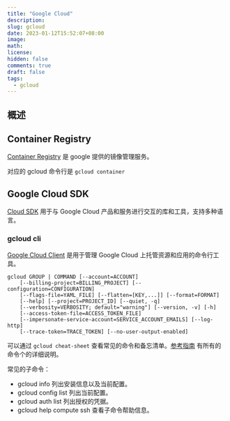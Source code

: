 ```yaml
---
title: "Google Cloud"
description:
slug: gcloud
date: 2023-01-12T15:52:07+08:00
image:
math:
license:
hidden: false
comments: true
draft: false
tags:
  - gcloud
---
```


## 概述

## Container Registry

[Container Registry](https://cloud.google.com/container-registry/docs?hl=zh-cn) 是 google 提供的镜像管理服务。

对应的 gcloud 命令行是 `gcloud container`

## Google Cloud SDK

[Cloud SDK](https://cloud.google.com/sdk?hl=zh-cn) 用于与 Google Cloud 产品和服务进行交互的库和工具，支持多种语言。

### gcloud cli

[Google Cloud Client](https://cloud.google.com/sdk/docs?hl=zh-cn) 是用于管理 Google Cloud 上托管资源和应用的命令行工具。

```shell
gcloud GROUP | COMMAND [--account=ACCOUNT]
    [--billing-project=BILLING_PROJECT] [--configuration=CONFIGURATION]
    [--flags-file=YAML_FILE] [--flatten=[KEY,...]] [--format=FORMAT]
    [--help] [--project=PROJECT_ID] [--quiet, -q]
    [--verbosity=VERBOSITY; default="warning"] [--version, -v] [-h]
    [--access-token-file=ACCESS_TOKEN_FILE]
    [--impersonate-service-account=SERVICE_ACCOUNT_EMAILS] [--log-http]
    [--trace-token=TRACE_TOKEN] [--no-user-output-enabled]
```

可以通过 `gcloud cheat-sheet` 查看常见的命令和备忘清单。[参考指南](https://cloud.google.com/sdk/gcloud/reference) 有所有的命令个的详细说明。

常见的子命令：

- gcloud info 列出安装信息以及当前配置。
- gcloud config list 列出当前配置。
- gcloud auth list 列出授权的凭据。
- gcloud help compute ssh 查看子命令帮助信息。
